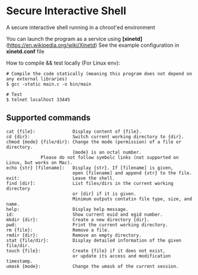 # Secure Interactive Shell

A secure interactive shell running in a chroot'ed environment

You can launch the program as a service using **[xinetd]**(https://en.wikipedia.org/wiki/Xinetd)
See the example configuration in **xinetd.conf** file


How to compile && test locally (For Linux env):

    # Compile the code statically (meaning this program does not depend on any external libraries)
    $ gcc -static main.c -o bin/main

    # Test
    $ telnet localhost 33445


## Supported commands
```
cat {file}:              Display content of {file}.
cd {dir}:                Switch current working directory to {dir}.
chmod {mode} {file/dir}: Change the mode (permission) of a file or directory.
                         {mode} is an octal number.
			 Please do not follow symbolc links (not supported on Linux, but works on Mac).
echo {str} [filename]:   Display {str}. If [filename] is given,
                         open [filename] and append {str} to the file.
exit:                    Leave the shell.
find [dir]:              List files/dirs in the current working directory
                         or [dir] if it is given.
                         Minimum outputs contatin file type, size, and name.
help:                    Display help message.
id:                      Show current euid and egid number.
mkdir {dir}:             Create a new directory {dir}.
pwd:                     Print the current working directory.
rm {file}:               Remove a file.
rmdir {dir}:             Remove an empty directory.
stat {file/dir}:         Display detailed information of the given file/dir.
touch {file}:            Create {file} if it does not exist,
                         or update its access and modification timestamp.
umask {mode}:            Change the umask of the current session.
```

